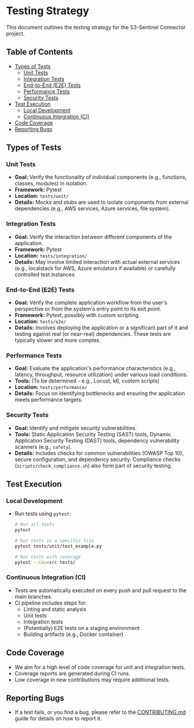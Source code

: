 # Testing Strategy

This document outlines the testing strategy for the S3-Sentinel Connector project.

## Table of Contents
- [Types of Tests](#types-of-tests)
  - [Unit Tests](#unit-tests)
  - [Integration Tests](#integration-tests)
  - [End-to-End (E2E) Tests](#end-to-end-e2e-tests)
  - [Performance Tests](#performance-tests)
  - [Security Tests](#security-tests)
- [Test Execution](#test-execution)
  - [Local Development](#local-development)
  - [Continuous Integration (CI)](#continuous-integration-ci)
- [Code Coverage](#code-coverage)
- [Reporting Bugs](#reporting-bugs)

## Types of Tests

### Unit Tests
- **Goal:** Verify the functionality of individual components (e.g., functions, classes, modules) in isolation.
- **Framework:** Pytest
- **Location:** `tests/unit/`
- **Details:** Mocks and stubs are used to isolate components from external dependencies (e.g., AWS services, Azure services, file system).

### Integration Tests
- **Goal:** Verify the interaction between different components of the application.
- **Framework:** Pytest
- **Location:** `tests/integration/`
- **Details:** May involve limited interaction with actual external services (e.g., localstack for AWS, Azure emulators if available) or carefully controlled test instances.

### End-to-End (E2E) Tests
- **Goal:** Verify the complete application workflow from the user's perspective or from the system's entry point to its exit point.
- **Framework:** Pytest, possibly with custom scripting.
- **Location:** `tests/e2e/`
- **Details:** Involves deploying the application or a significant part of it and testing against real (or near-real) dependencies. These tests are typically slower and more complex.

### Performance Tests
- **Goal:** Evaluate the application's performance characteristics (e.g., latency, throughput, resource utilization) under various load conditions.
- **Tools:** (To be determined - e.g., Locust, k6, custom scripts)
- **Location:** `tests/performance/`
- **Details:** Focus on identifying bottlenecks and ensuring the application meets performance targets.

### Security Tests
- **Goal:** Identify and mitigate security vulnerabilities.
- **Tools:** Static Application Security Testing (SAST) tools, Dynamic Application Security Testing (DAST) tools, dependency vulnerability scanners (e.g., `safety`).
- **Details:** Includes checks for common vulnerabilities (OWASP Top 10), secure configuration, and dependency security. Compliance checks (`scripts/check_compliance.sh`) also form part of security testing.

## Test Execution

### Local Development
- Run tests using `pytest`:
  ```bash
  # Run all tests
  pytest

  # Run tests in a specific file
  pytest tests/unit/test_example.py

  # Run tests with coverage
  pytest --cov=src tests/
  ```

### Continuous Integration (CI)
- Tests are automatically executed on every push and pull request to the main branches.
- CI pipeline includes steps for:
  - Linting and static analysis
  - Unit tests
  - Integration tests
  - (Potentially) E2E tests on a staging environment
  - Building artifacts (e.g., Docker container)

## Code Coverage
- We aim for a high level of code coverage for unit and integration tests.
- Coverage reports are generated during CI runs.
- Low coverage in new contributions may require additional tests.

## Reporting Bugs
- If a test fails, or you find a bug, please refer to the [CONTRIBUTING.md](CONTRIBUTING.md) guide for details on how to report it.
